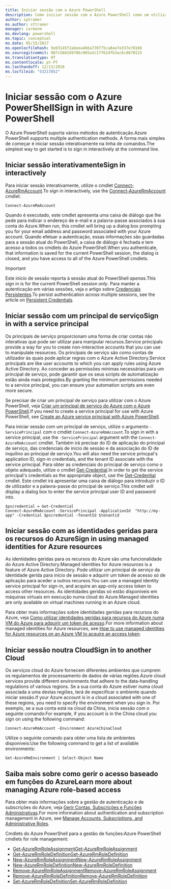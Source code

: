 ```yaml
---
title: Iniciar sessão com o Azure PowerShell
description: Como iniciar sessão com o Azure PowerShell como um utilizador, principal de serviço ou com identidades geridas para recursos do Azure.
author: sptramer
ms.author: sttramer
manager: carmonm
ms.devlang: powershell
ms.topic: conceptual
ms.date: 05/15/2017
ms.openlocfilehash: 9a93145f2abeea466a739775ca8ae7e337e78166
ms.sourcegitcommit: 087c588169786c005a3c177624fb3ac6c8870125
ms.translationtype: HT
ms.contentlocale: pt-PT
ms.lasthandoff: 12/13/2018
ms.locfileid: "53217852"
---
```

# <a name="sign-in-with-azure-powershell"></a><span data-ttu-id="4fbea-103">Iniciar sessão com o Azure PowerShell</span><span class="sxs-lookup"><span data-stu-id="4fbea-103">Sign in with Azure PowerShell</span></span>

<span data-ttu-id="4fbea-104">O Azure PowerShell suporta vários métodos de autenticação.</span><span class="sxs-lookup"><span data-stu-id="4fbea-104">Azure PowerShell supports multiple authentication methods.</span></span> <span data-ttu-id="4fbea-105">A forma mais simples de começar é iniciar sessão interativamente na linha de comandos.</span><span class="sxs-lookup"><span data-stu-id="4fbea-105">The simplest way to get started is to sign in interactively at the command line.</span></span>

## <a name="sign-in-interactively"></a><span data-ttu-id="4fbea-106">Iniciar sessão interativamente</span><span class="sxs-lookup"><span data-stu-id="4fbea-106">Sign in interactively</span></span>

<span data-ttu-id="4fbea-107">Para iniciar sessão interativamente, utilize o cmdlet [Connect-AzureRmAccount](/powershell/module/azurerm.profile/connect-azurermaccount).</span><span class="sxs-lookup"><span data-stu-id="4fbea-107">To sign in interactively, use the [Connect-AzureRmAccount](/powershell/module/azurerm.profile/connect-azurermaccount) cmdlet.</span></span>

```azurepowershell-interactive
Connect-AzureRmAccount
```

<span data-ttu-id="4fbea-108">Quando é executado, este cmdlet apresenta uma caixa de diálogo que lhe pede para indicar o endereço de e-mail e a palavra-passe associados à sua conta do Azure.</span><span class="sxs-lookup"><span data-stu-id="4fbea-108">When run, this cmdlet will bring up a dialog box prompting you for your email address and password associated with your Azure account.</span></span> <span data-ttu-id="4fbea-109">Quando efetuar a autenticação, essas informações são guardadas para a sessão atual do PowerShell, a caixa de diálogo é fechada e tem acesso a todos os cmdlets do Azure PowerShell.</span><span class="sxs-lookup"><span data-stu-id="4fbea-109">When you authenticate, that information is saved for the current PowerShell session, the dialog is closed, and you have access to all of the Azure PowerShell cmdlets.</span></span>

> [!IMPORTANT]
> <span data-ttu-id="4fbea-110">Este início de sessão reporta à sessão atual do PowerShell _apenas_.</span><span class="sxs-lookup"><span data-stu-id="4fbea-110">This sign in is for the current PowerShell session _only_.</span></span> <span data-ttu-id="4fbea-111">Para manter a autenticação em várias sessões, veja o artigo sobre [Credenciais Persistentes](context-persistence.md).</span><span class="sxs-lookup"><span data-stu-id="4fbea-111">To persist authentication across multiple sessions, see the article on [Persistent Credentials](context-persistence.md).</span></span>

## <a name="sign-in-with-a-service-principal"></a><span data-ttu-id="4fbea-112">Iniciar sessão com um principal de serviço</span><span class="sxs-lookup"><span data-stu-id="4fbea-112">Sign in with a service principal</span></span>

<span data-ttu-id="4fbea-113">Os principais de serviço proporcionam uma forma de criar contas não interativas que pode ser utilizar para manipular recursos.</span><span class="sxs-lookup"><span data-stu-id="4fbea-113">Service principals provide a way for you to create non-interactive accounts that you can use to manipulate resources.</span></span> <span data-ttu-id="4fbea-114">Os principais de serviço são como contas de utilizador às quais pode aplicar regras com o Azure Active Directory.</span><span class="sxs-lookup"><span data-stu-id="4fbea-114">Service principals are like user accounts to which you can apply rules using Azure Active Directory.</span></span> <span data-ttu-id="4fbea-115">Ao conceder as permissões mínimas necessárias para um principal de serviço, pode garantir que os seus scripts de automatização estão ainda mais protegidos.</span><span class="sxs-lookup"><span data-stu-id="4fbea-115">By granting the minimum permissions needed to a service principal, you can ensure your automation scripts are even more secure.</span></span>

<span data-ttu-id="4fbea-116">Se precisar de criar um principal de serviço para utilizar com o Azure PowerShell, veja [Criar um principal de serviço do Azure com o Azure PowerShell](create-azure-service-principal-azureps.md).</span><span class="sxs-lookup"><span data-stu-id="4fbea-116">If you need to create a service principal for use with Azure PowerShell, see [Create an Azure service principal with Azure PowerShell](create-azure-service-principal-azureps.md).</span></span>

<span data-ttu-id="4fbea-117">Para iniciar sessão com um principal de serviço, utilize o argumento `-ServicePrincipal` com o cmdlet `Connect-AzureRmAccount`.</span><span class="sxs-lookup"><span data-stu-id="4fbea-117">To sign in with a service principal, use the `-ServicePrincipal` argument with the `Connect-AzureRmAccount` cmdlet.</span></span> <span data-ttu-id="4fbea-118">Também irá precisar do ID de aplicação do principal de serviço, das credenciais de início de sessão e da associação do ID de inquilino ao principal de serviço.</span><span class="sxs-lookup"><span data-stu-id="4fbea-118">You will also need the service princpal's application ID, sign-in credentials, and the tenant ID associate with the service principal.</span></span> <span data-ttu-id="4fbea-119">Para obter as credenciais do principal de serviço como o objeto adequado, utilize o cmdlet [Get-Credential](/powershell/module/microsoft.powershell.security/get-credential).</span><span class="sxs-lookup"><span data-stu-id="4fbea-119">In order to get the service principal's credentials as the appropriate object, use the [Get-Credential](/powershell/module/microsoft.powershell.security/get-credential) cmdlet.</span></span> <span data-ttu-id="4fbea-120">Este cmdlet irá apresentar uma caixa de diálogo para introduzir o ID de utilizador e a palavra-passe do principal de serviço.</span><span class="sxs-lookup"><span data-stu-id="4fbea-120">This cmdlet will display a dialog box to enter the service principal user ID and password into.</span></span>

```azurepowershell-interactive
$pscredential = Get-Credential
Connect-AzureRmAccount -ServicePrincipal -ApplicationId  "http://my-app" -Credential $pscredential -TenantId $tenantid
```

## <a name="sign-in-using-managed-identities-for-azure-resources"></a><span data-ttu-id="4fbea-121">Iniciar sessão com as identidades geridas para os recursos do Azure</span><span class="sxs-lookup"><span data-stu-id="4fbea-121">Sign in using managed identities for Azure resources</span></span>

<span data-ttu-id="4fbea-122">As identidades geridas para os recursos do Azure são uma funcionalidade do Azure Active Directory.</span><span class="sxs-lookup"><span data-stu-id="4fbea-122">Managed identities for Azure resources is a feature of Azure Active Directory.</span></span> <span data-ttu-id="4fbea-123">Pode utilizar um principal de serviço da identidade gerida para início de sessão e adquirir um token de acesso só de aplicação para aceder a outros recursos.</span><span class="sxs-lookup"><span data-stu-id="4fbea-123">You can use a managed identity service principal for sign-in, and acquire an app-only access token to access other resources.</span></span> <span data-ttu-id="4fbea-124">As identidades geridas só estão disponíveis em máquinas virtuais em execução numa cloud do Azure.</span><span class="sxs-lookup"><span data-stu-id="4fbea-124">Managed identities are only available on virtual machines running in an Azure cloud.</span></span>

<span data-ttu-id="4fbea-125">Para obter mais informações sobre identidades geridas para recursos do Azure, veja [Como utilizar identidades geridas para recursos do Azure numa VM do Azure para adquirir um token de acesso](/azure/active-directory/managed-identities-azure-resources/how-to-use-vm-token).</span><span class="sxs-lookup"><span data-stu-id="4fbea-125">For more information about managed identities for Azure resources, see [How to use managed identities for Azure resources on an Azure VM to acquire an access token](/azure/active-directory/managed-identities-azure-resources/how-to-use-vm-token).</span></span>

## <a name="sign-in-to-another-cloud"></a><span data-ttu-id="4fbea-126">Iniciar sessão noutra Cloud</span><span class="sxs-lookup"><span data-stu-id="4fbea-126">Sign in to another Cloud</span></span>

<span data-ttu-id="4fbea-127">Os serviços cloud do Azure fornecem diferentes ambientes que cumprem os regulamentos de processamento de dados de várias regiões.</span><span class="sxs-lookup"><span data-stu-id="4fbea-127">Azure cloud services provide different environments that adhere to the data-handling regulations of various regions.</span></span> <span data-ttu-id="4fbea-128">Se a sua conta do Azure estiver numa cloud associada a uma destas regiões, terá de especificar o ambiente quando iniciar sessão.</span><span class="sxs-lookup"><span data-stu-id="4fbea-128">If your Azure account is in a cloud associated with one of these regions, you need to specify the environment when you sign in.</span></span> <span data-ttu-id="4fbea-129">Por exemplo, se a sua conta está na cloud da China, inicia sessão com o seguinte comando:</span><span class="sxs-lookup"><span data-stu-id="4fbea-129">For example, if you account is in the China cloud you sign on using the following command:</span></span>

```azurepowershell-interactive
Connect-AzureRmAccount -Environment AzureChinaCloud
```

<span data-ttu-id="4fbea-130">Utilize o seguinte comando para obter uma lista de ambientes disponíveis:</span><span class="sxs-lookup"><span data-stu-id="4fbea-130">Use the following command to get a list of available environments:</span></span>

```azurepowershell-interactive
Get-AzureRmEnvironment | Select-Object Name
```

## <a name="learn-more-about-managing-azure-role-based-access"></a><span data-ttu-id="4fbea-131">Saiba mais sobre como gerir o acesso baseado em funções do Azure</span><span class="sxs-lookup"><span data-stu-id="4fbea-131">Learn more about managing Azure role-based access</span></span>

<span data-ttu-id="4fbea-132">Para obter mais informações sobre a gestão de autenticação e de subscrições do Azure, veja [Gerir Contas, Subscrições e Funções Administrativas](/azure/active-directory/role-based-access-control-configure).</span><span class="sxs-lookup"><span data-stu-id="4fbea-132">For more information about authentication and subscription management in Azure, see [Manage Accounts, Subscriptions, and Administrative Roles](/azure/active-directory/role-based-access-control-configure).</span></span>

<span data-ttu-id="4fbea-133">Cmdlets do Azure PowerShell para a gestão de funções:</span><span class="sxs-lookup"><span data-stu-id="4fbea-133">Azure PowerShell cmdlets for role management:</span></span>

* [<span data-ttu-id="4fbea-134">Get-AzureRmRoleAssignment</span><span class="sxs-lookup"><span data-stu-id="4fbea-134">Get-AzureRmRoleAssignment</span></span>](/powershell/module/AzureRM.Resources/Get-AzureRmRoleAssignment)
* [<span data-ttu-id="4fbea-135">Get-AzureRmRoleDefinition</span><span class="sxs-lookup"><span data-stu-id="4fbea-135">Get-AzureRmRoleDefinition</span></span>](/powershell/module/AzureRM.Resources/Get-AzureRmRoleDefinition)
* [<span data-ttu-id="4fbea-136">New-AzureRmRoleAssignment</span><span class="sxs-lookup"><span data-stu-id="4fbea-136">New-AzureRmRoleAssignment</span></span>](/powershell/module/AzureRM.Resources/New-AzureRmRoleAssignment)
* [<span data-ttu-id="4fbea-137">New-AzureRmRoleDefinition</span><span class="sxs-lookup"><span data-stu-id="4fbea-137">New-AzureRmRoleDefinition</span></span>](/powershell/module/AzureRM.Resources/New-AzureRmRoleDefinition)
* [<span data-ttu-id="4fbea-138">Remove-AzureRmRoleAssignment</span><span class="sxs-lookup"><span data-stu-id="4fbea-138">Remove-AzureRmRoleAssignment</span></span>](/powershell/module/AzureRM.Resources/Remove-AzureRmRoleAssignment)
* [<span data-ttu-id="4fbea-139">Remove-AzureRmRoleDefinition</span><span class="sxs-lookup"><span data-stu-id="4fbea-139">Remove-AzureRmRoleDefinition</span></span>](/powershell/module/AzureRM.Resources/Remove-AzureRmRoleDefinition)
* [<span data-ttu-id="4fbea-140">Set-AzureRmRoleDefinition</span><span class="sxs-lookup"><span data-stu-id="4fbea-140">Set-AzureRmRoleDefinition</span></span>](/powershell/moduel/AzureRM.Resources/Set-AzureRmRoleDefinition)
